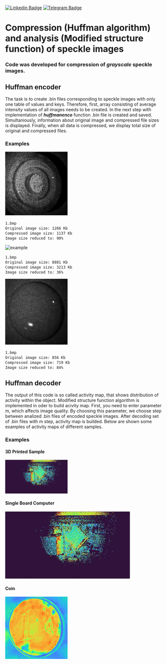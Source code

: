 [![Linkedin Badge](https://img.shields.io/badge/LinkedIn-0077B5?style=for-the-badge&logo=linkedin&logoColor=white)](https://www.linkedin.com/in/mikhail-levchenko/)
[![Telegram Badge](https://img.shields.io/badge/Telegram-2CA5E0?style=for-the-badge&logo=telegram&logoColor=white)](https://t.me/z9nit)



# Compression (Huffman algorithm) and analysis (Modified structure function) of speckle images 
### Code was developed for compression of **_grayscale_** speckle images. 
## Huffman encoder
The task is to create .bin files corresponding to speckle images with only one table of values and keys. Therefore, first, array consisting of average intensity values  of all images needs to be created. In the next step with implementation of **_huffmanenco_** function .bin file is created and saved. Simultaniously, information about original image and compressed file sizes is displayed. Finally, when all data is compressed, we  display total size of original and compressed files.
### Examples


<img src="example%201.bmp" alt="example" width="200"/>

```console
1.bmp
Original image size: 1266 Kb
Compressed image size: 1137 Kb
Image size reduced to: 90% 
```


<img src="example%202.bmp" alt="example" width="400"/>

```console
1.bmp
Original image size: 8881 Kb
Compressed image size: 3213 Kb
Image size reduced to: 36% 
```

<img src="example%203.bmp" alt="example" width="200"/>

```console
1.bmp
Original image size: 856 Kb
Compressed image size: 719 Kb
Image size reduced to: 84% 
```
  


## Huffman decoder
The output of this code is so called activity map, that shows distribution of activity within the object. Modified structure function algorithm is implemented in oder to build acivity map. First, you need to enter parameter m, which affects image quality. By choosing this parameter, we choose step between analized .bin files of encoded speckle images. After decoding set of .bin files with m step, activity map is builded. Below are shown some examples of activity maps of different samples.

### Examples 


#### 3D Printed Sample
<img src="output2.png" alt="example" width="200"/>

#### Single Board Computer
<img src="output2.png" alt="example" width="400"/>

#### Coin
<img src="output3.png" alt="example" width="200"/>

